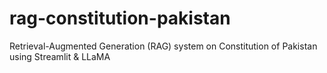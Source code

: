 # rag-constitution-pakistan
Retrieval-Augmented Generation (RAG) system on Constitution of Pakistan using Streamlit &amp; LLaMA
